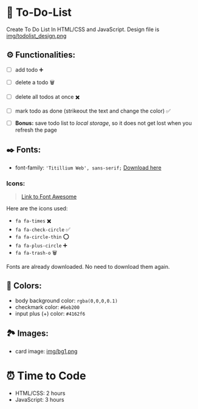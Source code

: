 # 🎯 To-Do-List
Create To Do List In HTML/CSS and JavaScript.
Design file is [img/todolist_design.png](./img/todolist_design.png)

## ⚙️ Functionalities: 
- [ ] add todo ➕
- [ ] delete a todo 🗑
- [ ] delete all todos at once ✖️
- [ ] mark todo as done (strikeout the text and change the color) ✅
- [ ] **Bonus:** save todo list to *local storage*, so it does not get lost when you refresh the page


## ✒️ Fonts:
- font-family: `'Titillium Web', sans-serif;` [Download here](https://fonts.googleapis.com/css?family=Titillium+Web)

### Icons:
> [Link to Font Awesome](./css/font-awesome.css)

Here are the icons used:
- `fa fa-times` ✖️
- `fa fa-check-circle` ✅
- `fa fa-circle-thin` ⭕️
- `fa fa-plus-circle` ➕
- `fa fa-trash-o` 🗑


Fonts are already downloaded. No need to download them again.

## 🎨 Colors: 
- body background color: `rgba(0,0,0,0.1)`
- checkmark color: `#6eb200`
- input plus (+) color: `#4162f6`

## 🏞 Images: 
- card image: [img/bg1.png](./img/bg1.jpg)


# ⏰ Time to Code
- HTML/CSS: 2 hours
- JavaScript: 3 hours